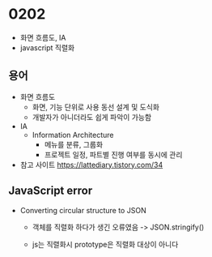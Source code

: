 # 0202
- 화면 흐름도, IA
- javascript 직렬화
## 용어

- 화면 흐름도
  - 화면, 기능 단위로 사용 동선 설계 및 도식화
  - 개발자가 아니더라도 쉽게 파악이 가능함
- IA
  - Information Architecture
    - 메뉴를 분류, 그룹화
    - 프로젝트 일정, 파트별 진행 여부를 동시에 관리
- 참고 사이트
  https://lattediary.tistory.com/34

## JavaScript error

- Converting circular structure to JSON

  - 객체를 직렬화 하다가 생긴 오류였음 -> JSON.stringify()

  - js는 직렬화시 prototype은 직렬화 대상이 아니다
